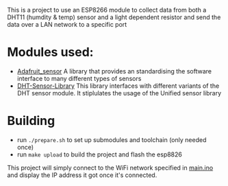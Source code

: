 This is a project to use an ESP8266 module to collect data from both a DHT11 (humdity & temp) sensor and a light dependent resistor and send the data over a LAN network to a specific port

# Modules used:
 - [Adafruit_sensor](https://github.com/adafruit/Adafruit_Sensor) A library that provides an standardising the software interface to many different types of sensors
 - [DHT-Sensor-Library](https://github.com/adafruit/DHT-sensor-library) This library interfaces with different variants of the DHT sensor module. It stiplulates the usage of the Unified sensor library

# Building
 - run `./prepare.sh` to set up submodules and toolchain (only needed once)
 - run `make upload` to build the project and flash the esp8826
 
 This project will simply connect to the WiFi network specified in [main.ino](https://github.com/benpicco/blinkendisplay/blob/master/src/main.ino#L20) and display the IP address it got once it's connected.
